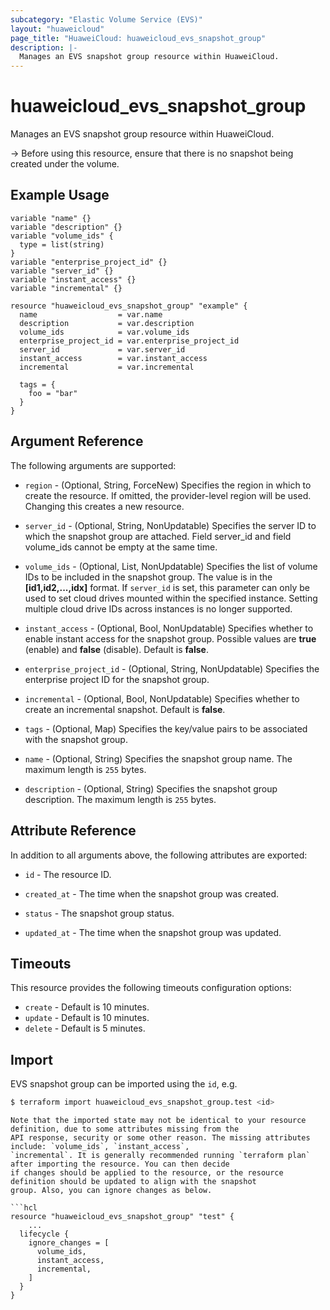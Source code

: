 ```yaml
---
subcategory: "Elastic Volume Service (EVS)"
layout: "huaweicloud"
page_title: "HuaweiCloud: huaweicloud_evs_snapshot_group"
description: |-
  Manages an EVS snapshot group resource within HuaweiCloud.
---
```


# huaweicloud_evs_snapshot_group

Manages an EVS snapshot group resource within HuaweiCloud.

-> Before using this resource, ensure that there is no snapshot being created under the volume.

## Example Usage

```hcl
variable "name" {}
variable "description" {}
variable "volume_ids" {
  type = list(string)
}
variable "enterprise_project_id" {}
variable "server_id" {}
variable "instant_access" {}
variable "incremental" {}

resource "huaweicloud_evs_snapshot_group" "example" {
  name                  = var.name
  description           = var.description
  volume_ids            = var.volume_ids
  enterprise_project_id = var.enterprise_project_id
  server_id             = var.server_id
  instant_access        = var.instant_access
  incremental           = var.incremental

  tags = {
    foo = "bar"
  }
}
```

## Argument Reference

The following arguments are supported:

* `region` - (Optional, String, ForceNew) Specifies the region in which to create the resource. If omitted, the
  provider-level region will be used. Changing this creates a new resource.

* `server_id` - (Optional, String, NonUpdatable) Specifies the server ID to which the snapshot group are attached.
  Field server_id and field volume_ids cannot be empty at the same time.

* `volume_ids` - (Optional, List, NonUpdatable) Specifies the list of volume IDs to be included in the snapshot group.
  The value is in the **[id1,id2,...,idx]** format. If `server_id` is set, this parameter can only be used to set
  cloud drives mounted within the specified instance. Setting multiple cloud drive IDs across instances is no longer
  supported.

* `instant_access` - (Optional, Bool, NonUpdatable) Specifies whether to enable instant access for the snapshot group.
  Possible values are **true** (enable) and **false** (disable). Default is **false**.

* `enterprise_project_id` - (Optional, String, NonUpdatable) Specifies the enterprise project ID for the snapshot
  group.

* `incremental` - (Optional, Bool, NonUpdatable) Specifies whether to create an incremental snapshot.
  Default is **false**.

* `tags` - (Optional, Map) Specifies the key/value pairs to be associated with the snapshot group.

* `name` - (Optional, String) Specifies the snapshot group name. The maximum length is `255` bytes.

* `description` - (Optional, String) Specifies the snapshot group description. The maximum length is `255` bytes.

## Attribute Reference

In addition to all arguments above, the following attributes are exported:

* `id` - The resource ID.

* `created_at` - The time when the snapshot group was created.

* `status` - The snapshot group status.

* `updated_at` - The time when the snapshot group was updated.

## Timeouts

This resource provides the following timeouts configuration options:

* `create` - Default is 10 minutes.
* `update` - Default is 10 minutes.
* `delete` - Default is 5 minutes.

## Import

EVS snapshot group can be imported using the `id`, e.g.

```bash
$ terraform import huaweicloud_evs_snapshot_group.test <id>
```

```
Note that the imported state may not be identical to your resource definition, due to some attributes missing from the
API response, security or some other reason. The missing attributes include: `volume_ids`, `instant_access`,
`incremental`. It is generally recommended running `terraform plan` after importing the resource. You can then decide
if changes should be applied to the resource, or the resource definition should be updated to align with the snapshot
group. Also, you can ignore changes as below.

```hcl
resource "huaweicloud_evs_snapshot_group" "test" {
    ...
  lifecycle {
    ignore_changes = [
      volume_ids,
      instant_access,
      incremental,
    ]
  }
}
```
